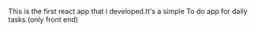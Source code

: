 This is the first react app that i developed.It's a simple To do app for daily tasks.(only front end)